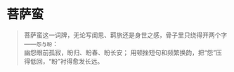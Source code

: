 # 菩萨蛮

> 菩萨蛮这一词牌，无论写闺思、羁旅还是身世之感，骨子里只绕得开两个字——`怨与盼`：  
> 幽怨眼前孤寂，盼归、盼春、盼长安；
> 用顿挫短句和频繁换韵，把“怨”压得低回，“盼”衬得愈发长远。

### 菩萨蛮·书江西造口壁

<PoetryDisplay 
  title="菩萨蛮·书江西造口壁"
  author="辛弃疾"
  dynasty="宋代"
  main="望断长安，郁愤山河"
  :content="[
    '郁孤台下清江水，中间多少行人泪。西北望长安，可怜无数山。',
    '青山遮不住，毕竟东流去。江晚正愁余，山深闻鹧鸪。',
  ]"
  :notes="[
    '郁孤台下这赣江的流水，水中有多少苦难之人的眼泪。我举头眺望西北的长安，可惜只看到无数青山。',
    '但青山怎能把江水挡住？浩浩江水终于还是向东流去。江边日晚我正满怀愁绪，听到深山传来声声鹧鸪悲鸣。',
  ]"
/>

### 菩萨蛮·人人尽说江南好

<PoetryDisplay 
  title="菩萨蛮·人人尽说江南好"
  author="韦庄"
  dynasty="唐代"
  main="江南虽好，游子难归"
  :content="[
    '人人尽说江南好，游人只合江南老。春水碧于天，画船听雨眠。',
    '垆边人似月，皓腕凝霜雪。未老莫还乡，还乡须断肠。',
  ]"
  :notes="[
    '人人都说江南好，来到这的游人本来就应该住在江南，直到老去。春天的江水清澈碧绿更胜天空的碧蓝，还可以在有彩绘的船听着雨声入眠。',
    '江南酒家卖酒的女子美丽无比，盛酒撩袖时露出的双臂洁白如雪。年华未衰之时不要回乡，回到家乡后必定要愁肠寸断。',
  ]"
/>

### 菩萨蛮·大柏地

<PoetryDisplay 
  title="菩萨蛮·大柏地"
  author="毛泽东"
  dynasty="近现代"
  main="战地重游，江山壮丽"
  :content="[
    '赤橙黄绿青蓝紫，谁持彩练当空舞？雨后复斜阳，关山阵阵苍。',
    '当年鏖战急，弹洞前村壁。装点此关山，今朝更好看。',
  ]"
  :notes="[
    '天上挂着七色的彩虹，而又是谁手持着彩虹在空中翩翩起舞？黄昏雨之后又见夕阳，苍翠的群山仿如层层军阵。',
    '当年这里曾经进行了一次激烈的苦战，子弹穿透了前面村子的墙壁。那前村墙壁上留下的累累弹痕，把这里装扮得更加美丽。',
  ]"
/>

### 菩萨蛮·回文夏闺怨

<PoetryDisplay 
  title="菩萨蛮·回文夏闺怨"
  author="苏轼"
  dynasty="宋代"
  main="夏闺孤寂，回文寄怨"
  :content="[
    '柳庭风静人眠昼，昼眠人静风庭柳。香汗薄衫凉，凉衫薄汗香。',
    '手红冰碗藕，藕碗冰红手。郎笑藕丝长，长丝藕笑郎。',
  ]"
  :notes="[
    '院无风，柳丝垂，闺人昼寝。闺人安静昼寝之际，起风，庭院柳条摇摆。微风吹，汗味透香气，薄衫生凉意。凉衫子散出清淡的汗香气。',
    '红润的手端起了盛有冰块拌藕丝的小碗。盛有冰块拌藕丝的小碗冰冷了她红润的手。郎笑碗中的藕丝太长了。闺人一边吃长丝藕，一边又嘲笑她的情郎。',
  ]"
/>

### 菩萨蛮·回文秋闺怨

<PoetryDisplay
  title="菩萨蛮·回文秋闺怨"
  author="苏轼"
  dynasty="宋代"
  main="秋闺孤寂，回文寄怨"
  :content="[
    '井桐双照新妆冷，冷妆新照双桐井。羞对井花愁，愁花井对羞。', 
    '影孤怜夜永，永夜怜孤影。楼上不宜秋，秋宜不上楼。',
  ]"
  :notes="[
    '井栏边两棵梧桐树，望着我的冷色的新妆。我穿淡淡的新妆，初次望着两棵梧桐树立在井栏旁。我低垂地望着井栏边的花在凋落愁叹，发愁的花在井栏边望着我失色低头。',
    '形影孤单，悲叹我度失眠难熬的长夜。长长的秋夜，可怜我这孤单的身影。楼上不适应这肃杀的秋色，萧瑟的秋色，我不应该上楼去眺望。',
  ]"
/>

### 菩萨蛮·回文冬闺怨

<PoetryDisplay
  title="菩萨蛮·回文冬闺怨"
  author="苏轼"
  dynasty="宋代"
  main="冬闺孤寂，回文寄怨"
  :content="[
    '雪花飞暖融香颊。颊香融暖飞花雪。欺雪任单衣。衣单任雪欺。', 
    '别时梅子结。结子梅时别。归不恨开迟。迟开恨不归。',
  ]"
  :notes="[
    '雪花飞暖融了少妇的香脸。香气的脸上融化了飞花似的雪。任凭雪花沾满单衣薄衫。单衣薄衫任凭雪花沾满。',
    '离别时梅树初结青果。梅子初结青果时离别。只要他归来，我不怨恨梅花开得太晚。梅花迟开了，我愁恨的是他还不归。',
  ]"
/>

### 菩萨蛮·玉楼明月长相忆

<PoetryDisplay
  title="菩萨蛮·玉楼明月长相忆"
  author="温庭筠"
  dynasty="唐代"
  main="明月玉楼，长忆成痴"
  :content="[
    '玉楼明月长相忆，柳丝袅娜春无力。门外草萋萋，送君闻马嘶。',
    '画罗金翡翠，香烛销成泪。花落子规啼，绿窗残梦迷。',
  ]"
  :notes="[
    '楼如白玉，楼外垂柳摇曳，正是暮春时节。梦中，萋萋的芳草、萧萧的马鸣，闺楼中的思妇，在明月之夜，正在苦苦地思忆着远方的离人。',
    '罗帐上绣有一双金色的翡翠鸟，芳香的蜡烛融为滴滴的蜡泪。窗外残红飘落、子规啼血，窗内残梦凄迷、哀思绵绵。空楼相忆，思妇徒盼离人归来。',
  ]"
/>

### 菩萨蛮·满宫明月梨花白

<PoetryDisplay
  title="菩萨蛮·满宫明月梨花白"
  author="温庭筠"
  dynasty="唐代"
  main="宫月梨雪，寂寂春思"
  :content="[
    '满宫明月梨花白，故人万里关山隔。金雁一双飞，泪痕沾绣衣。',
    '小园芳草绿，家住越溪曲。杨柳色依依，燕归君不归。',
  ]"
  :notes="[
    '洒满庭中的月光啊，像院里的梨花一样白，你可照见我那思念的人儿么，相隔万里多少关塞。绣衣上一双金雁展翅欲飞，泪湿罗衫时更愁欢情难再。',
    '看小园绿草凄凄，想起故乡弯弯的越溪。杨柳轻舞着依依春情，春燕归来带着无边的春意。燕归人却不归来，不知何时才能与他相聚。',
  ]"
/>

### 菩萨蛮·山亭水榭秋方半

<PoetryDisplay
  title="菩萨蛮·山亭水榭秋方半"
  author="朱淑真"
  dynasty="宋代"
  main="山亭秋半，孤影盼归"
  :content="[
    '山亭水榭秋方半，凤帏寂寞无人伴。愁闷一番新，双蛾只旧颦。',
    '起来临绣户，时有疏萤度。多谢月相怜，今宵不忍圆。',
  ]"
  :notes="[
    '山亭水榭中秋色正浓，时节过半，凤帏里的女子仍是寂寞冷清，无人相伴。心中新添了一重愁闷，眉头依旧紧锁，没有丝毫舒展。',
    '起身来到窗前在窗前，眼前不时有流萤飞过。多谢月亮对我有所怜惜，它今晚也不忍心变得圆满。',
  ]"
/>

### 菩萨蛮·湿云不动溪桥冷

<PoetryDisplay
  title="菩萨蛮·湿云不动溪桥冷"
  author="苏轼"
  dynasty="宋代"
  main="湿云桥冷，怨锁春迟"
  :content="[
    '湿云不动溪桥冷。嫩寒初透东风影。桥下水声长。一枝和月香。',
    '人怜花似旧。花比人应瘦。莫凭小栏干。夜深花正寒。',
  ]"
  :notes="[
    '潮湿的云彩凝滞不动，溪桥清冷，轻寒刚刚穿透东风的身影。桥下水发出长长的声响，河畔的梅枝正揉和着月光发出香气。',
    '人爱花好似见了旧友，花与人比较起来该是俊秀清瘦。独自一人寂寞靠着那小小的栏杆，殊不知夜深正熬受着寒冷哩！',
  ]"
/>

### 菩萨蛮·雾窗寒对遥天暮

<PoetryDisplay
  title="菩萨蛮·雾窗寒对遥天暮"
  author="纳兰性德"
  dynasty="清代"
  main="雾窗暮寒，相思难寄"
  :content="[
    '雾窗寒对遥天暮，暮天遥对寒窗雾。花落正啼鸦，鸦啼正落花。',
    '袖罗垂影瘦，瘦影垂罗袖。风翦一丝红，红丝一翦风。',
  ]"
  :notes="[
    '满是雾气的寒窗对着天空渐暝的暮色，傍晚的天空遥遥对着寒窗的雾花。花儿凋零，啼鸦声声。乌鸦开始啼叫，正值落花时节。',
    '垂着罗袖的影子显得清瘦不已。清瘦的身影正垂着罗袖。和风剪出一丝丝红线，红线似春风剪得整整齐齐。',
  ]"
/>

<style scoped>
    h3{
     opacity: 0;
    }
</style>

